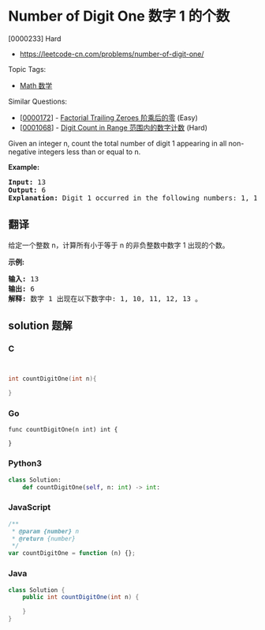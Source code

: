 # Number of Digit One 数字 1 的个数

[0000233] Hard

- https://leetcode-cn.com/problems/number-of-digit-one/

Topic Tags:

- [Math 数学](https://leetcode-cn.com/tag/math/)

Similar Questions:

- [[0000172](https://leetcode-cn.com/problems/factorial-trailing-zeroes/)] - [Factorial Trailing Zeroes 阶乘后的零](./0000172.factorial-trailing-zeroes.md) (Easy)
- [[0001068](https://leetcode-cn.com/problems/digit-count-in-range/)] - [Digit Count in Range 范围内的数字计数](./0001068.digit-count-in-range.md) (Hard)

Given an integer n, count the total number of digit 1 appearing in all non-negative integers less than or equal to n.

**Example:**

<pre><strong>Input:</strong> 13
<strong>Output:</strong> 6 
<strong>Explanation: </strong>Digit 1 occurred in the following numbers: 1, 10, 11, 12, 13.
</pre>

## 翻译

给定一个整数 n，计算所有小于等于 n 的非负整数中数字 1 出现的个数。

**示例:**

<pre><strong>输入:</strong> 13
<strong>输出:</strong> 6 
<strong>解释: </strong>数字 1 出现在以下数字中: 1, 10, 11, 12, 13 。</pre>

## solution 题解

### C

```c


int countDigitOne(int n){

}


```

### Go

```golang
func countDigitOne(n int) int {

}
```

### Python3

```python
class Solution:
    def countDigitOne(self, n: int) -> int:
```

### JavaScript

```javascript
/**
 * @param {number} n
 * @return {number}
 */
var countDigitOne = function (n) {};
```

### Java

```java
class Solution {
    public int countDigitOne(int n) {

    }
}
```
